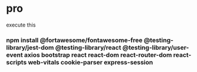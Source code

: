 # pro
execute this 
### npm install @fortawesome/fontawesome-free @testing-library/jest-dom @testing-library/react @testing-library/user-event axios bootstrap react react-dom react-router-dom react-scripts web-vitals cookie-parser express-session